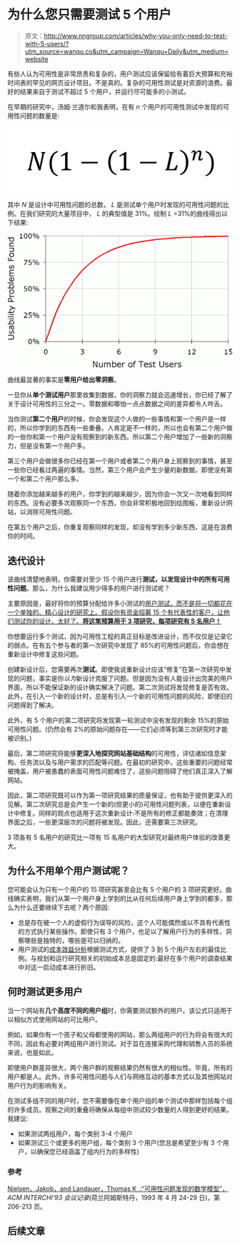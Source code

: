 # 为什么您只需要测试 5 个用户

> 原文：<http://www.nngroup.com/articles/why-you-only-need-to-test-with-5-users/?utm_source=wanqu.co&utm_campaign=Wanqu+Daily&utm_medium=website>



有些人认为可用性是非常昂贵和复杂的，用户测试应该保留给有着巨大预算和充裕时间表的罕见的网页设计项目。不是真的。复杂的可用性测试是对资源的浪费。最好的结果来自于测试不超过 5 个用户，并运行尽可能多的小测试。

在早期的研究中，汤姆·兰道尔和我表明，在有 *n* 个用户的可用性测试中发现的可用性问题的数量是:

![N multiplied by open parenthesis (1 minus L) to the small nth power closed parenthesis](img/dc2d6b48ed1c7c07334e07e0e6948c0c.png)

其中 *N* 是设计中可用性问题的总数， *L* 是测试单个用户时发现的可用性问题的比例。在我们研究的大量项目中， *L* 的典型值是 31%。绘制 *L* =31%的曲线得出以下结果:

![Increase in proportion of usability problems found by number of test users](img/090999b04efe3d7f44657364862d070b.png "Diminishing returns for usability testing, as more and more users are tested. The curve bends around 5 users, which is the recommended number of test participants.")

曲线最显著的事实是**零用户给出零洞察**。

一旦你从**单个测试用户**那里收集到数据，你的洞察力就会迅速增长，你已经了解了关于设计可用性的三分之一。零数据和哪怕一点点数据之间的差异都令人咋舌。

当你测试**第二个用户**的时候，你会发现这个人做的一些事情和第一个用户是一样的，所以你学到的东西有一些重叠。人肯定是不一样的，所以也会有第二个用户做的一些你和第一个用户没有观察到的新东西。所以第二个用户增加了一些新的洞察力，但是没有第一个用户多。

第三个用户会做很多你已经在第一个用户或者第二个用户身上观察到的事情，甚至一些你已经看过两遍的事情。当然，第三个用户会产生少量的新数据，即使没有第一个和第二个用户那么多。

随着你添加越来越多的用户，你学到的越来越少，因为你会一次又一次地看到同样的东西。没有必要多次观察同一个东西，你会非常积极地回到绘图板，重新设计网站，以消除可用性问题。

在第五个用户之后，你重复观察同样的发现，却没有学到多少新东西，这是在浪费你的时间。

## 迭代设计

该曲线清楚地表明，你需要对至少 15 个用户进行**测试，以发现设计中的所有可用性问题**。那么，为什么我建议用少得多的用户进行测试呢？

主要原因是，最好将你的预算分配给许多小测试的[用户测试，而不是将一切都花在一个单独的、精心设计的研究上。假设你有资金招募 15 个有代表性的客户，让他们测试你的设计。太好了。**将这笔预算用于 3 项研究，每项研究有 5 名用户！**](/articles/parallel-and-iterative-design/ "Alertbox: Parallel & Iterative Design + Competitive Testing = High Usability")

你想要运行多个测试，因为可用性工程的真正目标是改进设计，而不仅仅是记录它的弱点。在有五个参与者的第一次研究中发现了 85%的可用性问题后，你会想在重新设计中修复这些问题。

创建新设计后，您需要再次**测试**。即使我说重新设计应该“修复”在第一次研究中发现的问题，事实是你*认为*新设计克服了问题。但是因为没有人能设计出完美的用户界面，所以不能保证新的设计确实解决了问题。第二次测试将发现修复是否有效。此外，在引入一个新的设计时，总是有引入一个新的可用性问题的风险，即使旧的问题得到了解决。

此外，有 5 个用户的第二项研究将发现第一轮测试中没有发现的剩余 15%的原始可用性问题。(仍然会有 2%的原始问题存在——它们必须等到第三次研究时才能被识别。)

最后，第二项研究将能够**更深入地探究网站基础结构**的可用性，评估诸如信息架构、任务流以及与用户需求的匹配等问题。在最初的研究中，这些重要的问题经常被掩盖，用户被愚蠢的表面可用性问题难住了，这些问题阻碍了他们真正深入了解网站。

因此，第二项研究既可以作为第一项研究结果的质量保证，也有助于提供更深入的见解。第二次研究总是会产生一个新的(但更小的)可用性问题列表，以便在重新设计中修复。同样的观点也适用于这次重新设计:不是所有的修正都能奏效；在清理界面之后，一些更深层次的问题将被发现。因此，还需要第三次研究。

3 项各有 5 名用户的研究比一项有 15 名用户的大型研究对最终用户体验的改善更大。

## 为什么不用单个用户测试呢？

您可能会认为只有一个用户的 15 项研究甚至会比有 5 个用户的 3 项研究更好。曲线确实表明，我们从第一个用户身上学到的比从任何后续用户身上学到的都多，那么为什么还要继续下去呢？两个原因:

*   总是存在被一个人的虚假行为误导的风险，这个人可能偶然或以不具有代表性的方式执行某些操作。即使只有 3 个用户，也足以了解用户行为的多样性，洞察哪些是独特的，哪些是可以归纳的。
*   用户测试的[成本效益分析](/articles/guerrilla-hci/ "Jakob Nielsen paper: 'Guerrilla HCI: Using Discount Usability Engineering to Penetrate the Intimidation Barrier'")根据测试方式，提供了 3 到 5 个用户左右的最佳比例。与规划和运行研究相关的初始成本总是固定的:最好在多个用户的调查结果中对这一启动成本进行折旧。

## 何时测试更多用户

当一个网站有**几个高度不同的用户组**时，你需要测试额外的用户。该公式只适用于以相似方式使用网站的可比用户。

例如，如果你有一个孩子和父母都使用的网站，那么两组用户的行为将会有很大的不同，因此有必要对两组用户进行测试。对于旨在连接采购代理和销售人员的系统来说，也是如此。

即使用户群差异很大，两个用户群的观察结果仍然有很大的相似性。毕竟，所有的用户都是人。此外，许多可用性问题与人们与网络互动的基本方式以及其他网站对用户行为的影响有关。

在测试多组不同的用户时，您不需要像在单个用户组的单个测试中那样包括每个组的许多成员。观察之间的重叠将确保从每组中测试较少数量的人得到更好的结果。我建议:

*   如果测试两组用户，每个类别 3-4 个用户
*   如果测试三个或更多的用户组，每个类别 3 个用户(您总是希望至少有 3 个用户，以确保您已经涵盖了组内行为的多样性)

### 参考

[Nielsen，Jakob，and Landauer，Thomas K .:“可用性问题发现的数学模型”，](https://dl.acm.org/citation.cfm?id=169166)<cite>ACM INTERCHI’93 会议记录</cite>(荷兰阿姆斯特丹，1993 年 4 月 24-29 日)，第 206-213 页。

## 后续文章

